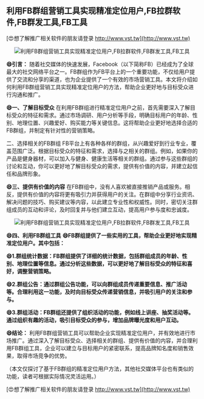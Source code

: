 ## **利用FB群组营销工具实现精准定位用户,FB拉群软件,FB群发工具,FB工具**

[😍想了解推广相关软件的朋友请登录 http://www.vst.tw](http://www.vst.tw)

 <center><img src="https://vst.tw/MP4/tuiguang/png/1.png" alt="利用FB群组营销工具实现精准定位用户,FB拉群软件,FB群发工具,FB工具"></center>

**😄引言：**
随着社交媒体的快速发展，Facebook（以下简称FB）已经成为了全球最大的社交网络平台之一。FB群组作为FB平台上的一个重要功能，不仅给用户提供了交流和分享的渠道，也为企业提供了一个有效的市场营销工具。本文将介绍如何利用FB群组营销工具实现精准定位用户的方法，帮助企业更好地与目标受众进行沟通和推广。

**😄一、了解目标受众**
在利用FB群组进行精准定位用户之前，首先需要深入了解目标受众的特征和需求。通过市场调研、用户分析等手段，明确目标用户的年龄、性别、地理位置、兴趣爱好、购买能力等关键信息。这将帮助企业更好地选择合适的FB群组，并制定有针对性的营销策略。

二、选择相关的FB群组
FB平台上有各种各样的群组，从兴趣爱好到行业专业，覆盖范围广泛。根据目标受众的特征和需求，选择与之相关的群组。例如，如果你的产品是健身器材，可以加入与健身、健康生活等相关的群组。通过参与这些群组的讨论和互动，你可以更好地了解目标受众的需求，提供有价值的内容，并建立起信任和品牌形象。

**😄三、提供有价值的内容**
在FB群组中，没有人喜欢被直接推销产品或服务。相反，提供有价值的内容将更有吸引力并获得用户的关注。在群组中分享行业资讯、解决问题的技巧、购买建议等内容，以此建立专业性和权威性。同时，密切关注群组成员的互动和评论，及时回复并与他们建立互动，提高用户参与度和忠诚度。

 <center><img src="https://vst.tw/MP4/tuiguang/png/8.png" alt="利用FB群组营销工具实现精准定位用户,FB拉群软件,FB群发工具,FB工具"></center>

**😄四、利用FB群组工具**
**😄FB群组提供了一些实用的工具，帮助企业更好地实现精准定位用户。其中包括：**

**😄1.群组统计数据：FB群组提供了详细的统计数据，包括群组成员的年龄、性别、地理位置等信息。通过分析这些数据，可以更好地了解目标受众的特征和喜好，调整营销策略。**

**😄2.群组公告：通过群组公告功能，可以向群组成员传递重要信息、推广活动等。合理利用这一功能，及时向目标受众传递营销信息，并吸引用户的关注和参与。**

**😄3.群组活动：FB群组还提供了组织活动的功能，例如线上讲座、抽奖活动等。通过组织有趣的活动，吸引目标受众的参与，增加品牌曝光度和用户互动。**

**😄结论：**
利用FB群组营销工具可以帮助企业实现精准定位用户，并有效地进行市场推广。通过深入了解目标受众、选择相关的群组、提供有价值的内容，并合理利用FB群组工具，企业可以建立与目标用户的紧密联系，提高品牌知名度和销售效果，取得市场竞争的优势。

（本文仅探讨了基于FB群组的精准定位用户方法，其他社交媒体平台也有类似的功能，读者可根据实际情况灵活运用。）

[😍想了解推广相关软件的朋友请登录 http://www.vst.tw](http://www.vst.tw)




